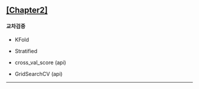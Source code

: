 ## [[Chapter2]]()

#### 교차검증

- KFold
- Stratified

- cross_val_score (api)
- GridSearchCV (api)

-----

